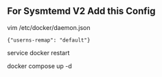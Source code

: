 ## For Sysmtemd V2 Add this Config 

vim /etc/docker/daemon.json
```
{"userns-remap": "default"}
```
service docker restart

docker compose up -d 
